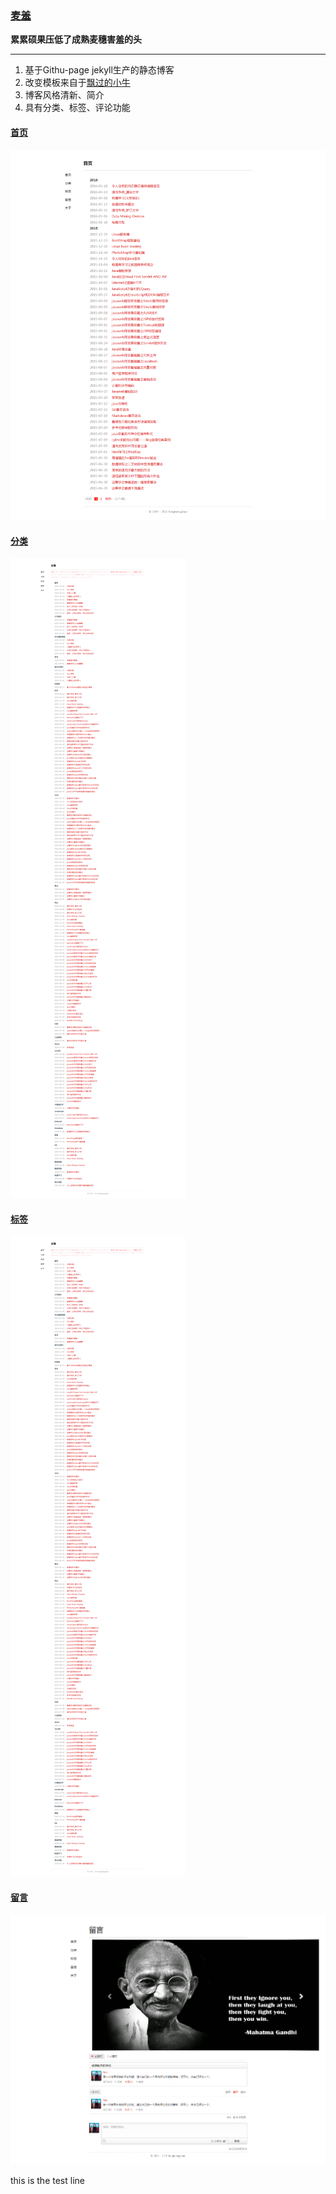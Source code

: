 ### [麦羞](http://fmzhao.github.io)

**累累硕果压低了成熟麦穗害羞的头**

---

1. 基于Githu-page jekyll生产的静态博客
2. 改变模板来自于[飘过的小牛](http://github.thinkingbar.com/)
3. 博客风格清新、简介
4. 具有分类、标签、评论功能

#### [首页](https://fmzhao.github.io/ "home")

![首页](image/home.png "git博客首页")

#### [分类](https://fmzhao.github.io/categories/ "categories")

![分类](image/categories.png "git博客分类页")

#### [标签](https://fmzhao.github.io/tags/ "tags")

![标签](image/tags.png "git博客标签页")

#### [留言](https://fmzhao.github.io/guestbook/ "guestbook")

![留言](image/guestbook.png "git博客留言页")


this is the test line
